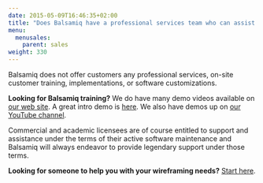 ```yaml
---
date: 2015-05-09T16:46:35+02:00
title: "Does Balsamiq have a professional services team who can assist with on-site training, implementation and/or software customizations?"
menu:
  menusales:
    parent: sales
weight: 330
---
```


Balsamiq does not offer customers any professional services, on-site customer training, implementations, or software customizations.

**Looking for Balsamiq training?** We do have many demo videos available on [our web site](http://support.balsamiq.com). A great intro demo is [here](http://support.balsamiq.com/customer/portal/articles/107966). We also have demos up on [our YouTube channel](http://www.youtube.com/user/Balsamiq).

Commercial and academic licensees are of course entitled to support and assistance under the terms of their active software maintenance and Balsamiq will always endeavor to provide legendary support under those terms.

**Looking for someone to help you with your wireframing needs?** [Start here](http://support.balsamiq.com/customer/portal/articles/277386).
